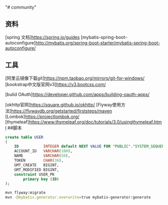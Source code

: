 "# community" 
## 资料
[spring 文档]https://spring.io/guides
[mybatis-spring-boot-autoconfigure]http://mybatis.org/spring-boot-starter/mybatis-spring-boot-autoconfigure/

## 工具
[阿里云镜像下载git]https://npm.taobao.org/mirrors/git-for-windows/
[bookstrap中文版官网v3]https://v3.bootcss.com/

[bulid OAuth]https://developer.github.com/apps/building-oauth-apps/

[okhttp官网]https://square.github.io/okhttp/
[Flyway使用方法]https://flywaydb.org/getstarted/firststeps/maven
[Lombok]https://projectlombok.org/
[thymeleaf]https://www.thymeleaf.org/doc/tutorials/3.0/usingthymeleaf.html
##脚本
```sql
create table USER
(
    ID           INTEGER default NEXT VALUE FOR "PUBLIC"."SYSTEM_SEQUENCE_8749B5BB_CCA8_4786_9A78_968148AD178F" auto_increment,
    ACCOUNT_ID   VARCHAR(100),
    NAME         VARCHAR(50),
    TOKEN        CHAR(36),
    GMT_CREATE   BIGINT,
    GMT_MODIFIED BIGINT,
    constraint USER_PK
        primary key (ID)
);
```
```bash
mvn flyway:migrate
mvn -Dmybatis.generator.overwrite=true mybatis-generator:generate
```